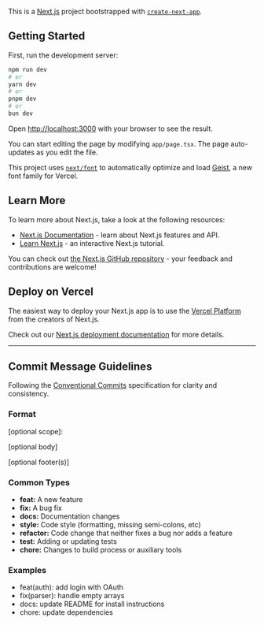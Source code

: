 This is a [Next.js](https://nextjs.org) project bootstrapped with [`create-next-app`](https://nextjs.org/docs/app/api-reference/cli/create-next-app).

## Getting Started

First, run the development server:

```bash
npm run dev
# or
yarn dev
# or
pnpm dev
# or
bun dev
```

Open [http://localhost:3000](http://localhost:3000) with your browser to see the result.

You can start editing the page by modifying `app/page.tsx`. The page auto-updates as you edit the file.

This project uses [`next/font`](https://nextjs.org/docs/app/building-your-application/optimizing/fonts) to automatically optimize and load [Geist](https://vercel.com/font), a new font family for Vercel.

## Learn More

To learn more about Next.js, take a look at the following resources:

- [Next.js Documentation](https://nextjs.org/docs) - learn about Next.js features and API.
- [Learn Next.js](https://nextjs.org/learn) - an interactive Next.js tutorial.

You can check out [the Next.js GitHub repository](https://github.com/vercel/next.js) - your feedback and contributions are welcome!

## Deploy on Vercel

The easiest way to deploy your Next.js app is to use the [Vercel Platform](https://vercel.com/new?utm_medium=default-template&filter=next.js&utm_source=create-next-app&utm_campaign=create-next-app-readme) from the creators of Next.js.

Check out our [Next.js deployment documentation](https://nextjs.org/docs/app/building-your-application/deploying) for more details.

---

## Commit Message Guidelines

Following the [Conventional Commits](https://www.conventionalcommits.org/en/v1.0.0/) specification for clarity and consistency.

### Format

<type>[optional scope]: <description>

[optional body]

[optional footer(s)]

### Common Types

- **feat:** A new feature
- **fix:** A bug fix
- **docs:** Documentation changes
- **style:** Code style (formatting, missing semi-colons, etc)
- **refactor:** Code change that neither fixes a bug nor adds a feature
- **test:** Adding or updating tests
- **chore:** Changes to build process or auxiliary tools

### Examples

- feat(auth): add login with OAuth
- fix(parser): handle empty arrays
- docs: update README for install instructions
- chore: update dependencies
